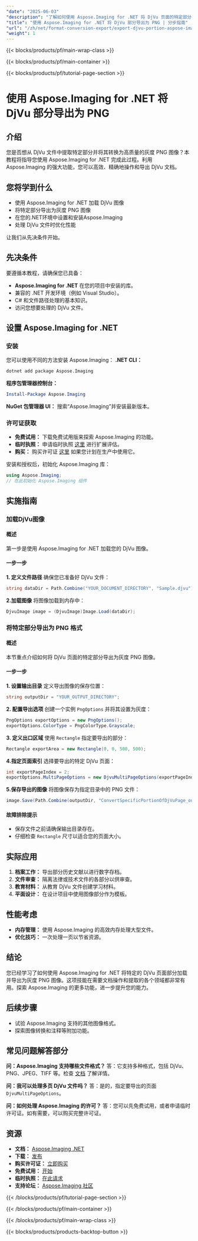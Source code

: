 ```yaml
---
"date": "2025-06-03"
"description": "了解如何使用 Aspose.Imaging for .NET 将 DjVu 页面的特定部分导出为灰度 PNG 图像。按照本分步指南，简化您的文档处理流程。"
"title": "使用 Aspose.Imaging for .NET 将 DjVu 部分导出为 PNG | 分步指南"
"url": "/zh/net/format-conversion-export/export-djvu-portion-aspose-imaging-dotnet/"
"weight": 1
---
```


{{< blocks/products/pf/main-wrap-class >}}

{{< blocks/products/pf/main-container >}}

{{< blocks/products/pf/tutorial-page-section >}}
# 使用 Aspose.Imaging for .NET 将 DjVu 部分导出为 PNG

## 介绍
您是否想从 DjVu 文件中提取特定部分并将其转换为高质量的灰度 PNG 图像？本教程将指导您使用 Aspose.Imaging for .NET 完成此过程。利用 Aspose.Imaging 的强大功能，您可以高效、精确地操作和导出 DjVu 文档。

## 您将学到什么
- 使用 Aspose.Imaging for .NET 加载 DjVu 图像
- 将特定部分导出为灰度 PNG 图像
- 在您的.NET环境中设置和安装Aspose.Imaging
- 处理 DjVu 文件时优化性能

让我们从先决条件开始。

## 先决条件
要遵循本教程，请确保您已具备：
- **Aspose.Imaging for .NET** 在您的项目中安装的库。
- 兼容的 .NET 开发环境（例如 Visual Studio）。
- C# 和文件路径处理的基本知识。
- 访问您想要处理的 DjVu 文件。

## 设置 Aspose.Imaging for .NET
### 安装
您可以使用不同的方法安装 Aspose.Imaging：
**.NET CLI：**
```bash
dotnet add package Aspose.Imaging
```
**程序包管理器控制台：**
```powershell
Install-Package Aspose.Imaging
```
**NuGet 包管理器 UI：**
搜索“Aspose.Imaging”并安装最新版本。
### 许可证获取
- **免费试用：** 下载免费试用版来探索 Aspose.Imaging 的功能。
- **临时执照：** 申请临时执照 [这里](https://purchase.aspose.com/temporary-license/) 进行扩展评估。
- **购买：** 购买许可证 [这里](https://purchase.aspose.com/buy) 如果您计划在生产中使用它。

安装和授权后，初始化 Aspose.Imaging 库：
```csharp
using Aspose.Imaging;
// 在此初始化 Aspose.Imaging 组件
```

## 实施指南
### 加载DjVu图像
#### 概述
第一步是使用 Aspose.Imaging for .NET 加载您的 DjVu 图像。
#### 一步一步
**1. 定义文件路径**
确保您已准备好 DjVu 文件：
```csharp
string dataDir = Path.Combine("YOUR_DOCUMENT_DIRECTORY", "Sample.djvu");
```
**2.加载图像**
将图像加载到内存中：
```csharp
DjvuImage image = (DjvuImage)Image.Load(dataDir);
```
### 将特定部分导出为 PNG 格式
#### 概述
本节重点介绍如何将 DjVu 页面的特定部分导出为灰度 PNG 图像。
#### 一步一步
**1. 设置输出目录**
定义导出图像的保存位置：
```csharp
string outputDir = "YOUR_OUTPUT_DIRECTORY";
```
**2. 配置导出选项**
创建一个实例 `PngOptions` 并将其设置为灰度：
```csharp
PngOptions exportOptions = new PngOptions();
exportOptions.ColorType = PngColorType.Grayscale;
```
**3. 定义出口区域**
使用 `Rectangle` 指定要导出的部分：
```csharp
Rectangle exportArea = new Rectangle(0, 0, 500, 500);
```
**4.指定页面索引**
选择要导出的特定 DjVu 页面：
```csharp
int exportPageIndex = 2;
exportOptions.MultiPageOptions = new DjvuMultiPageOptions(exportPageIndex, exportArea);
```
**5.保存导出的图像**
将图像保存为指定目录中的 PNG 文件：
```csharp
image.Save(Path.Combine(outputDir, "ConvertSpecificPortionOfDjVuPage_out.png"), exportOptions);
```
#### 故障排除提示
- 保存文件之前请确保输出目录存在。
- 仔细检查 `Rectangle` 尺寸以适合您的页面大小。

## 实际应用
1. **档案工作：** 导出部分历史文献以进行数字存档。
2. **文件审查：** 隔离法律或技术文件的各部分以供审查。
3. **教育材料：** 从教育 DjVu 文件创建学习材料。
4. **平面设计：** 在设计项目中使用图像部分作为模板。

## 性能考虑
- **内存管理：** 使用 Aspose.Imaging 的高效内存处理大型文件。
- **优化技巧：** 一次处理一页以节省资源。

## 结论
您已经学习了如何使用 Aspose.Imaging for .NET 将特定的 DjVu 页面部分加载并导出为灰度 PNG 图像。这项技能在需要文档操作和提取的各个领域都非常有用。探索 Aspose.Imaging 的更多功能，进一步提升您的能力。

## 后续步骤
- 试验 Aspose.Imaging 支持的其他图像格式。
- 探索图像转换和注释等附加功能。

## 常见问题解答部分
**问：Aspose.Imaging 支持哪些文件格式？**
答：它支持多种格式，包括 DjVu、PNG、JPEG、TIFF 等。检查 [文档](https://reference.aspose.com/imaging/net/) 了解详情。

**问：我可以处理多页 DjVu 文件吗？**
答：是的，指定要导出的页面 `DjvuMultiPageOptions`。

**问：如何处理 Aspose.Imaging 的许可？**
答：您可以先免费试用，或者申请临时许可证。如有需要，可以购买完整许可证。

## 资源
- **文档：** [Aspose.Imaging .NET](https://reference.aspose.com/imaging/net/)
- **下载：** [发布](https://releases.aspose.com/imaging/net/)
- **购买许可证：** [立即购买](https://purchase.aspose.com/buy)
- **免费试用：** [开始](https://releases.aspose.com/imaging/net/)
- **临时执照：** [在此请求](https://purchase.aspose.com/temporary-license/)
- **支持论坛：** [Aspose.Imaging 社区](https://forum.aspose.com/c/imaging/10)

{{< /blocks/products/pf/tutorial-page-section >}}

{{< /blocks/products/pf/main-container >}}

{{< /blocks/products/pf/main-wrap-class >}}

{{< blocks/products/products-backtop-button >}}